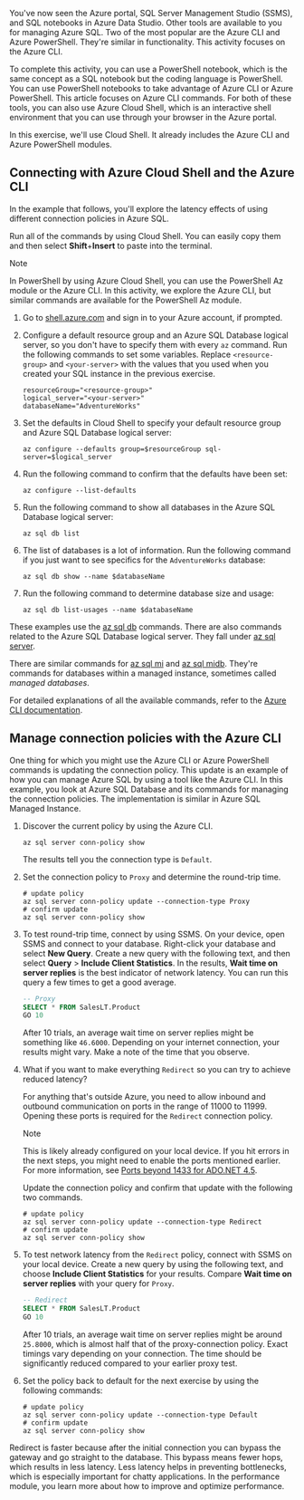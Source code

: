 You've now seen the Azure portal, SQL Server Management Studio (SSMS), and SQL notebooks in Azure Data Studio. Other tools are available to you for managing Azure SQL. Two of the most popular are the Azure CLI and Azure PowerShell. They're similar in functionality. This activity focuses on the Azure CLI.

To complete this activity, you can use a PowerShell notebook, which is the same concept as a SQL notebook but the coding language is PowerShell. You can use PowerShell notebooks to take advantage of Azure CLI or Azure PowerShell. This article focuses on Azure CLI commands. For both of these tools, you can also use Azure Cloud Shell, which is an interactive shell environment that you can use through your browser in the Azure portal.

In this exercise, we'll use Cloud Shell. It already includes the Azure CLI and Azure PowerShell modules.

## Connecting with Azure Cloud Shell and the Azure CLI

In the example that follows, you'll explore the latency effects of using different connection policies in Azure SQL.  

Run all of the commands by using Cloud Shell. You can easily copy them and then select **Shift**+**Insert** to paste into the terminal.

> [!NOTE]
> In PowerShell by using Azure Cloud Shell, you can use the PowerShell Az module or the Azure CLI. In this activity, we explore the Azure CLI, but similar commands are available for the PowerShell Az module.

1. Go to [shell.azure.com](https://shell.azure.com) and sign in to your Azure account, if prompted.

1. Configure a default resource group and an Azure SQL Database logical server, so you don't have to specify them with every `az` command. Run the following commands to set some variables. Replace `<resource-group>` and `<your-server>` with the values that you used when you created your SQL instance in the previous exercise.

    ```azurecli
    resourceGroup="<resource-group>"
    logical_server="<your-server>"
    databaseName="AdventureWorks"
    ```

1. Set the defaults in Cloud Shell to specify your default resource group and Azure SQL Database logical server:

    ```azurecli
    az configure --defaults group=$resourceGroup sql-server=$logical_server
    ```

1. Run the following command to confirm that the defaults have been set:

    ```azurecli
    az configure --list-defaults
    ```

1. Run the following command to show all databases in the Azure SQL Database logical server:

    ```azurecli
    az sql db list
    ```

1. The list of databases is a lot of information. Run the following command if you just want to see specifics for the `AdventureWorks` database:

    ```azurecli
    az sql db show --name $databaseName
    ```

1. Run the following command to determine database size and usage:

    ```azurecli
    az sql db list-usages --name $databaseName
    ```

These examples use the [az sql db](/cli/azure/sql/db) commands. There are also commands related to the Azure SQL Database logical server. They fall under [az sql server](/cli/azure/sql/server).  

There are similar commands for [az sql mi](/cli/azure/sql/mi) and [az sql midb](/cli/azure/sql/midb). They're commands for databases within a managed instance, sometimes called *managed databases*.  

For detailed explanations of all the available commands, refer to the [Azure CLI documentation](/cli/azure/).  

## Manage connection policies with the Azure CLI

One thing for which you might use the Azure CLI or Azure PowerShell commands is updating the connection policy. This update is an example of how you can manage Azure SQL by using a tool like the Azure CLI. In this example, you look at Azure SQL Database and its commands for managing the connection policies. The implementation is similar in Azure SQL Managed Instance.  

1. Discover the current policy by using the Azure CLI.  

    ```azurecli
    az sql server conn-policy show
    ```

    The results tell you the connection type is `Default`.

1. Set the connection policy to `Proxy` and determine the round-trip time.  

    ```azurecli
    # update policy
    az sql server conn-policy update --connection-type Proxy
    # confirm update
    az sql server conn-policy show
    ```

1. To test round-trip time, connect by using SSMS. On your device, open SSMS and connect to your database. Right-click your database and select **New Query**. Create a new query with the following text, and then select **Query** > **Include Client Statistics**. In the results, **Wait time on server replies** is the best indicator of network latency. You can run this query a few times to get a good average.  

    ```sql
    -- Proxy
    SELECT * FROM SalesLT.Product
    GO 10
    ```

    After 10 trials, an average wait time on server replies might be something like `46.6000`. Depending on your internet connection, your results might vary. Make a note of the time that you observe.  

1. What if you want to make everything `Redirect` so you can try to achieve reduced latency?

    For anything that's outside Azure, you need to allow inbound and outbound communication on ports in the range of 11000 to 11999. Opening these ports is required for the `Redirect` connection policy.  

    > [!NOTE]
    > This is likely already configured on your local device. If you hit errors in the next steps, you might need to enable the ports mentioned earlier. For more information, see [Ports beyond 1433 for ADO.NET 4.5](/azure/sql-database/sql-database-develop-direct-route-ports-adonet-v12?azure-portal=true).  

    Update the connection policy and confirm that update with the following two commands.  

    ```azurecli
    # update policy
    az sql server conn-policy update --connection-type Redirect
    # confirm update
    az sql server conn-policy show
    ```

1. To test network latency from the `Redirect` policy, connect with SSMS on your local device. Create a new query by using the following text, and choose **Include Client Statistics** for your results. Compare **Wait time on server replies** with your query for `Proxy`.  

    ```sql
    -- Redirect
    SELECT * FROM SalesLT.Product
    GO 10
    ```

    After 10 trials, an average wait time on server replies might be around `25.8000`, which is almost half that of the proxy-connection policy. Exact timings vary depending on your connection. The time should be significantly reduced compared to your earlier proxy test.  

1. Set the policy back to default for the next exercise by using the following commands:

    ```azurecli
    # update policy
    az sql server conn-policy update --connection-type Default
    # confirm update
    az sql server conn-policy show
    ```

Redirect is faster because after the initial connection you can bypass the gateway and go straight to the database. This bypass means fewer hops, which results in less latency. Less latency helps in preventing bottlenecks, which is especially important for chatty applications. In the performance module, you learn more about how to improve and optimize performance.

